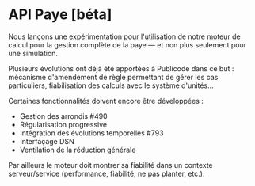 # API Paye [béta]

Nous lançons une expérimentation pour l'utilisation de notre moteur de calcul pour la gestion complète de la paye — et non plus seulement pour une simulation.

Plusieurs évolutions ont déjà été apportées à Publicode dans ce but : mécanisme d'amendement de règle permettant de gérer les cas particuliers, fiabilisation des calculs avec le système d'unités...

Certaines fonctionnalités doivent encore être développées :

- Gestion des arrondis #490
- Régularisation progressive
- Intégration des évolutions temporelles #793
- Interfaçage DSN
- Ventilation de la réduction générale

Par ailleurs le moteur doit montrer sa fiabilité dans un contexte serveur/service (performance, fiabilité, ne pas planter, etc.).
